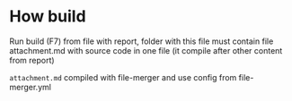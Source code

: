 # How build

Run build (F7) from file with report, folder with this file must contain file attachment.md with source code in one file (it compile after other content from report)

`attachment.md` compiled with file-merger and use config from file-merger.yml
